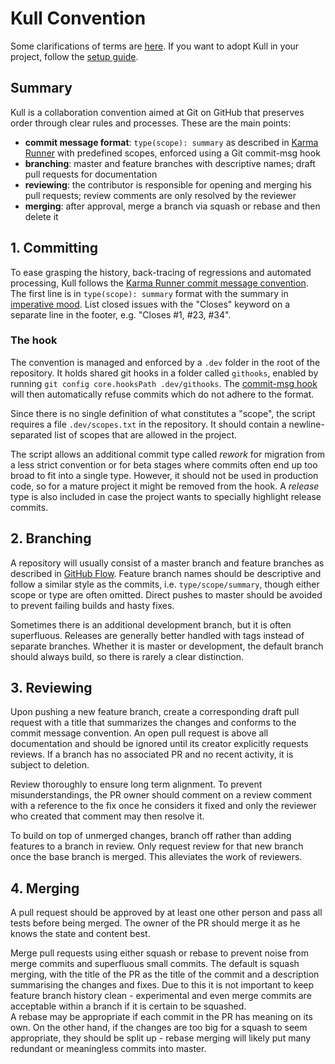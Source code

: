# Kull Convention

Some clarifications of terms are [here](terms.md). If you want to adopt Kull in your project, follow the [setup guide](setup.md).

## Summary

Kull is a collaboration convention aimed at Git on GitHub that preserves order through clear rules and processes. These are the main points:

- **commit message format**: `type(scope): summary` as described in [Karma Runner](http://karma-runner.github.io/latest/dev/git-commit-msg.html) with predefined scopes, enforced using a Git commit-msg hook
- **branching**: master and feature branches with descriptive names; draft pull requests for documentation
- **reviewing**: the contributor is responsible for opening and merging his pull requests; review comments are only resolved by the reviewer
- **merging**: after approval, merge a branch via squash or rebase and then delete it

## 1. Committing

To ease grasping the history, back-tracing of regressions and automated processing, Kull follows the [Karma Runner commit message convention](http://karma-runner.github.io/latest/dev/git-commit-msg.html). The first line is in `type(scope): summary` format with the summary in [imperative mood](https://chris.beams.io/posts/git-commit/#imperative). List closed issues with the "Closes" keyword on a separate line in the footer, e.g. "Closes #1, #23, #34".

### The hook

The convention is managed and enforced by a `.dev` folder in the root of the repository. It holds shared git hooks in a folder called `githooks`, enabled by running `git config core.hooksPath .dev/githooks`. The [commit-msg hook](https://raw.githubusercontent.com/Xerus2000/kull/master/.dev/githooks/commit-msg) will then automatically refuse commits which do not adhere to the format.

Since there is no single definition of what constitutes a "scope", the script requires a file `.dev/scopes.txt` in the repository. It should contain a newline-separated list of scopes that are allowed in the project.

The script allows an additional commit type called *rework* for migration from a less strict convention or for beta stages where commits often end up too broad to fit into a single type. However, it should not be used in production code, so for a mature project it might be removed from the hook. A *release* type is also included in case the project wants to specially highlight release commits.

## 2. Branching

A repository will usually consist of a master branch and feature branches as described in [GitHub Flow](https://githubflow.github.io/). Feature branch names should be descriptive and follow a similar style as the commits, i.e. `type/scope/summary`, though either scope or type are often omitted. Direct pushes to master should be avoided to prevent failing builds and hasty fixes.

Sometimes there is an additional development branch, but it is often superfluous. Releases are generally better handled with tags instead of separate branches. Whether it is master or development, the default branch should always build, so there is rarely a clear distinction.

## 3. Reviewing

Upon pushing a new feature branch, create a corresponding draft pull request with a title that summarizes the changes and conforms to the commit message convention. An open pull request is above all documentation and should be ignored until its creator explicitly requests reviews. If a branch has no associated PR and no recent activity, it is subject to deletion.

Review thoroughly to ensure long term alignment. To prevent misunderstandings, the PR owner should comment on a review comment with a reference to the fix once he considers it fixed and only the reviewer who created that comment may then resolve it.

To build on top of unmerged changes, branch off rather than adding features to a branch in review. Only request review for that new branch once the base branch is merged. This alleviates the work of reviewers.

## 4. Merging

A pull request should be approved by at least one other person and pass all tests before being merged. The owner of the PR should merge it as he knows the state and content best.

Merge pull requests using either squash or rebase to prevent noise from merge commits and superfluous small commits. The default is squash merging, with the title of the PR as the title of the commit and a description summarising the changes and fixes. Due to this it is not important to keep feature branch history clean - experimental and even merge commits are acceptable within a branch if it is certain to be squashed.  
A rebase may be appropriate if each commit in the PR has meaning on its own. On the other hand, if the changes are too big for a squash to seem appropriate, they should be split up - rebase merging will likely put many redundant or meaningless commits into master.

